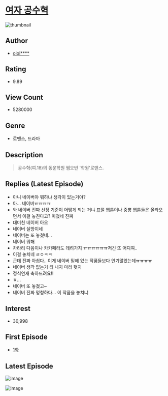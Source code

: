 # [여자 공수혁](https://comic.naver.com/bestChallenge/list?titleId=722761)
![thumbnail](https://image-comic.pstatic.net/user_contents_data/challenge_comic/2020/04/25/322888/thumbnail_202x164a7a62d73_5d62_434c_a024_29e50cc8290c_00000363.JPEG)

## Author
- [oioi****](https://comic.naver.com/artistTitle?id=322888)

## Rating
- 9.89

## View Count
- 5280000

## Genre
- 로맨스, 드라마

## Description
> 공수혁(여.18)의 동운학원 쩜오반 '학원'로맨스.

## Replies (Latest Episode)
- 아니 네이버야 뭐하냐 생각이 있는거야?
- 아... 네이버ㅠㅠㅠㅠ
- 와 네이버 진짜 선정 기준이 어떻게 되는 거냐 표절 웹툰이나 중뽕 웹툰들은 올라오면서 이걸 놓친다고? 미쳤네 진짜
- 대미친 네이버 아오
- 네이버 실망이네
- 네이버는 또 놓쳤네...
- 네이버 뭐해
- 차라리 다음이나 카카페라도 데려가지 ㅠㅠㅠㅠㅠㅠ저긴 또 어디여..
- 이걸 놓치네 ㄹㅇㅋㅋ
- 근데 진짜 아쉽다.. 이게 네이버 밑에 있는 작품들보다 인기많았는데ㅠㅠㅠㅠ
- 네이버 생각 없는거 티 내지 마라 햇지
- 정식연재 축하드려요!!
- ㅎ...
- 네이버 또 놓쳤고~
- 네이버 진짜 멍청하다... 이 작품을 놓치냐

## Interest
- 30,998

## First Episode
- [1화](https://comic.naver.com/bestChallenge/detail?titleId=722761&no=1)

## Latest Episode
![image](https://image-comic.pstatic.net/user_contents_data/challenge_comic/2021/05/08/322888/upload_3617905874315785778.jpeg)

![image](https://image-comic.pstatic.net/user_contents_data/challenge_comic/2021/05/08/322888/upload_3630805516494779233.jpeg)
